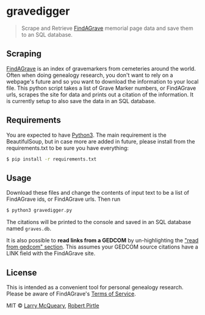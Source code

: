 # gravedigger

>  Scrape and Retrieve [FindAGrave](http://findagrave.com) memorial page data and save them to an SQL database.


## Scraping
[FindAGrave](http://findagrave.com) is an index of gravemarkers from cemeteries around the world. Often when doing genealogy research, you don't want to rely on a webpage's future and so you want to download the information to your local file. This python script takes a list of Grave Marker numbers, or FindAGrave urls, scrapes the site for data and prints out a citation of the information. It is currently setup to also save the data in an SQL database.


## Requirements

You are expected to have [Python3](https://www.python.org/downloads/). The main requirement is the BeautifulSoup, but in case more are added in future, please install from the requirements.txt to be sure you have everything:
```sh
$ pip install -r requirements.txt
```

## Usage
Download these files and change the contents of input text to be a list of FindAGrave ids, or FindAGrave urls. Then run
```sh
$ python3 gravedigger.py
```

The citations will be printed to the console and saved in an SQL database named `graves.db`.

It is also possible to **read links from a GEDCOM** by un-highlighting the ["read from gedcom" section](https://github.com/PirtleShell/scrape-a-grave/blob/master/getgraveids.py#L88). This assumes your GEDCOM source citations have a LINK field with the FindAGrave site.


## License

This is intended as a convenient tool for personal genealogy research. Please be aware of FindAGrave's [Terms of Service](https://secure.findagrave.com/terms.html).

MIT © [Larry McQueary](https://github.com/mcqueary), [Robert Pirtle](https://pirtle.xyz)

